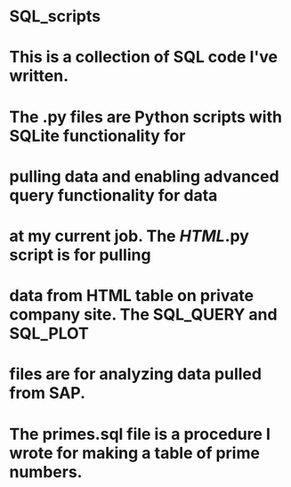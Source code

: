 # SQL_scripts

# This is a collection of SQL code I've written.

# The .py files are Python scripts with SQLite functionality for
# pulling data and enabling advanced query functionality for data
# at my current job.  The *HTML*.py script is for pulling
# data from HTML table on private company site.  The SQL_QUERY and SQL_PLOT
# files are for analyzing data pulled from SAP.
# The primes.sql file is a procedure I wrote for making a table of prime numbers.
